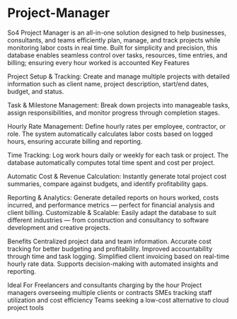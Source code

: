 # Project-Manager
So4 Project Manager is an all-in-one solution designed to help businesses, consultants, and teams efficiently plan, manage, and track projects while monitoring labor costs in real time. Built for simplicity and precision, this database enables seamless control over tasks, resources, time entries, and billing; ensuring every hour worked is accounted
Key Features

Project Setup & Tracking:
 Create and manage multiple projects with detailed information such as client name, project description, start/end dates, budget, and status.

Task & Milestone Management:
 Break down projects into manageable tasks, assign responsibilities, and monitor progress through completion stages.

Hourly Rate Management:
 Define hourly rates per employee, contractor, or role. The system automatically calculates labor costs based on logged hours, ensuring accurate billing and reporting.

Time Tracking:
 Log work hours daily or weekly for each task or project. The database automatically computes total time spent and cost per project.

Automatic Cost & Revenue Calculation:
 Instantly generate total project cost summaries, compare against budgets, and identify profitability gaps.

Reporting & Analytics:
 Generate detailed reports on hours worked, costs incurred, and performance metrics — perfect for financial analysis and client billing.
Customizable & Scalable:
 Easily adapt the database to suit different industries — from construction and consultancy to software development and creative projects.

Benefits
Centralized project data and team information.
Accurate cost tracking for better budgeting and profitability.
Improved accountability through time and task logging.
Simplified client invoicing based on real-time hourly rate data.
Supports decision-making with automated insights and reporting.

Ideal For
Freelancers and consultants charging by the hour
Project managers overseeing multiple clients or contracts
SMEs tracking staff utilization and cost efficiency
Teams seeking a low-cost alternative to cloud project tools
